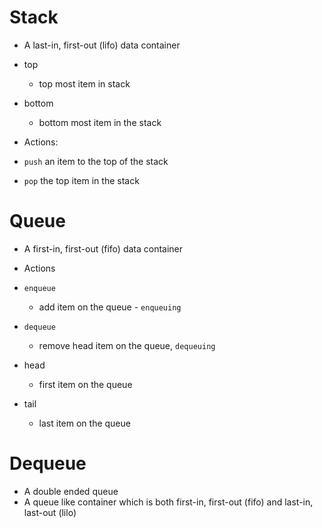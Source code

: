 # Stack

- A last-in, first-out (lifo) data container

- top

  - top most item in stack

- bottom

  - bottom most item in the stack

- Actions:
- `push` an item to the top of the stack
- `pop` the top item in the stack

# Queue

- A first-in, first-out (fifo) data container

- Actions
- `enqueue`

  - add item on the queue - `enqueuing`

- `dequeue`
  - remove head item on the queue, `dequeuing`
- head

  - first item on the queue

- tail
  - last item on the queue

# Dequeue

- A double ended queue
- A queue like container which is both first-in, first-out (fifo) and last-in, last-out (lilo)
